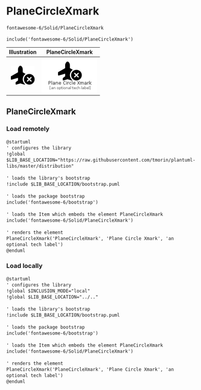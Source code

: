 # PlaneCircleXmark


```text
fontawesome-6/Solid/PlaneCircleXmark
```

```text
include('fontawesome-6/Solid/PlaneCircleXmark')
```



| Illustration | PlaneCircleXmark |
| :---: | :---: |
| ![illustration for Illustration](../../fontawesome-6/Solid/PlaneCircleXmark.png) | ![illustration for PlaneCircleXmark](../../fontawesome-6/Solid/PlaneCircleXmark.Local.png) |




## PlaneCircleXmark

### Load remotely
```plantuml
@startuml
' configures the library
!global $LIB_BASE_LOCATION="https://raw.githubusercontent.com/tmorin/plantuml-libs/master/distribution"

' loads the library's bootstrap
!include $LIB_BASE_LOCATION/bootstrap.puml

' loads the package bootstrap
include('fontawesome-6/bootstrap')

' loads the Item which embeds the element PlaneCircleXmark
include('fontawesome-6/Solid/PlaneCircleXmark')

' renders the element
PlaneCircleXmark('PlaneCircleXmark', 'Plane Circle Xmark', 'an optional tech label')
@enduml
```

### Load locally
```plantuml
@startuml
' configures the library
!global $INCLUSION_MODE="local"
!global $LIB_BASE_LOCATION="../.."

' loads the library's bootstrap
!include $LIB_BASE_LOCATION/bootstrap.puml

' loads the package bootstrap
include('fontawesome-6/bootstrap')

' loads the Item which embeds the element PlaneCircleXmark
include('fontawesome-6/Solid/PlaneCircleXmark')

' renders the element
PlaneCircleXmark('PlaneCircleXmark', 'Plane Circle Xmark', 'an optional tech label')
@enduml
```

